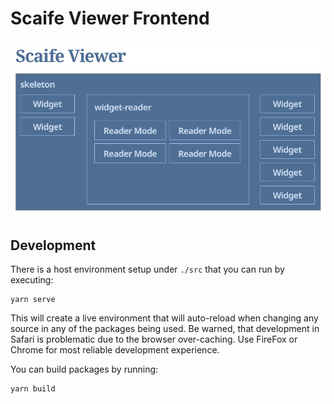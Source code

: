 # Scaife Viewer Frontend

![](ScaifeViewer.png)


## Development

There is a host environment setup under `./src` that you can run by executing:

```
yarn serve
```

This will create a live environment that will auto-reload when changing any
source in any of the packages being used.  Be warned, that development in Safari
is problematic due to the browser over-caching.  Use FireFox or Chrome for most
reliable development experience.

You can build packages by running:

```
yarn build
```

